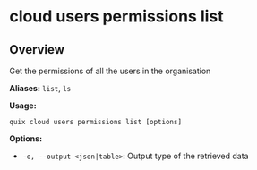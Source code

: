 # cloud users permissions list

## Overview

Get the permissions of all the users in the organisation

**Aliases:** `list`, `ls`

**Usage:**

```
quix cloud users permissions list [options]
```

**Options:**

- `-o, --output <json|table>`: Output type of the retrieved data

